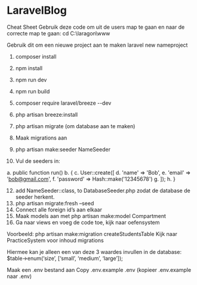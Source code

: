 # LaravelBlog

Cheat Sheet
Gebruik deze code om uit de users map te gaan en naar de correcte map te gaan:
cd C:\laragon\www

Gebruik dit om een nieuwe project aan te maken
laravel new nameproject
1.	composer install
2.	npm install
3.	npm run dev
4.	npm run build
5.	composer require laravel/breeze --dev
6.	php artisan breeze:install
7.	php artisan migrate  (om database aan te maken)
8.	Maak migrations aan
9.	php artisan make:seeder NameSeeder

10.	Vul de seeders in:

a.	public function run()
b.	    {
c.	        User::create([
d.	            'name' => 'Bob',
e.	            'email' => 'bob@gmail.com',
f.	            'password' => Hash::make('12345678')
g.	        ]);
h.	    }

12.	add NameSeeder::class, to DatabaseSeeder.php zodat de database de seeder herkent.
13.	php artisan migrate:fresh –seed
14.	Connect alle foreign id’s aan elkaar 
15.	Maak models aan met php artisan make:model Compartment
16.	Ga naar views en voeg de code toe, kijk naar oefensystem

Voorbeeld:
php artisan make:migration createStudentsTable
Kijk naar PracticeSystem voor inhoud migrations

Hiermee kan je alleen een van deze 3 waardes invullen in de database:
$table->enum(‘size’, [‘small’, ‘medium’, ‘large’]);


Maak een .env bestand aan
Copy .env.example .env (kopieer .env.example naar .env)



